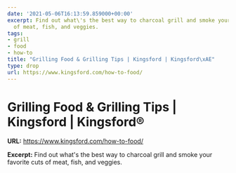 ```yaml
---
date: '2021-05-06T16:13:59.859000+00:00'
excerpt: Find out what\'s the best way to charcoal grill and smoke your favorite cuts
  of meat, fish, and veggies.
tags:
- grill
- food
- how-to
title: "Grilling Food & Grilling Tips | Kingsford | Kingsford\xAE"
type: drop
url: https://www.kingsford.com/how-to-food/
---
```


# Grilling Food & Grilling Tips | Kingsford | Kingsford®

**URL:** https://www.kingsford.com/how-to-food/

**Excerpt:** Find out what\'s the best way to charcoal grill and smoke your favorite cuts of meat, fish, and veggies.
